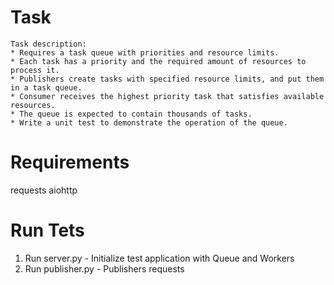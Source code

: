 
# Task

```
Task description:
* Requires a task queue with priorities and resource limits.
* Each task has a priority and the required amount of resources to process it.
* Publishers create tasks with specified resource limits, and put them in a task queue.
* Consumer receives the highest priority task that satisfies available resources.
* The queue is expected to contain thousands of tasks.
* Write a unit test to demonstrate the operation of the queue.
```

# Requirements
requests
aiohttp

# Run Tets

1. Run server.py - Initialize test application with Queue and Workers
2. Run publisher.py -  Publishers requests
